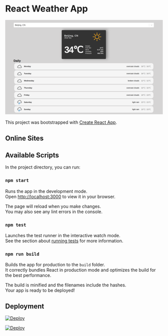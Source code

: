# React Weather App

![preview](preview.png)

This project was bootstrapped with [Create React App](https://github.com/facebook/create-react-app).

## Online Sites


## Available Scripts

In the project directory, you can run:

### `npm start`

Runs the app in the development mode.\
Open [http://localhost:3000](http://localhost:3000) to view it in your browser.

The page will reload when you make changes.\
You may also see any lint errors in the console.

### `npm test`

Launches the test runner in the interactive watch mode.\
See the section about [running tests](https://facebook.github.io/create-react-app/docs/running-tests) for more information.

### `npm run build`

Builds the app for production to the `build` folder.\
It correctly bundles React in production mode and optimizes the build for the best performance.

The build is minified and the filenames include the hashes.\
Your app is ready to be deployed!

## Deployment

[![Deploy](https://www.herokucdn.com/deploy/button.png)](https://heroku.com/deploy)

[![Deploy](https://www.netlify.com/img/deploy/button.svg)]()


